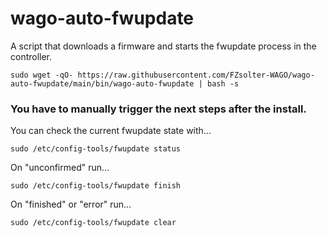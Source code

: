 # wago-auto-fwupdate
A script that downloads a firmware and starts the fwupdate process in the controller.
```
sudo wget -qO- https://raw.githubusercontent.com/FZsolter-WAGO/wago-auto-fwupdate/main/bin/wago-auto-fwupdate | bash -s
```
### You have to manually trigger the next steps after the install.
You can check the current fwupdate state with...
```
sudo /etc/config-tools/fwupdate status
```
On "unconfirmed" run...
```
sudo /etc/config-tools/fwupdate finish
```
On "finished" or "error" run...
```
sudo /etc/config-tools/fwupdate clear
```

